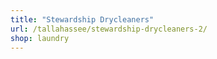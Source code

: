 ```yaml
---
title: "Stewardship Drycleaners"
url: /tallahassee/stewardship-drycleaners-2/
shop: laundry
---
```

